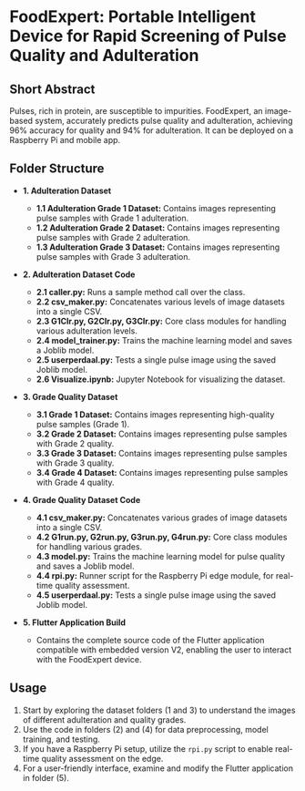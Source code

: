 # FoodExpert: Portable Intelligent Device for Rapid Screening of Pulse Quality and Adulteration

## Short Abstract
Pulses, rich in protein, are susceptible to impurities. FoodExpert, an image-based system, accurately predicts pulse quality and adulteration, achieving 96% accuracy for quality and 94% for adulteration. It can be deployed on a Raspberry Pi and mobile app.

## Folder Structure

- **1. Adulteration Dataset**
    - **1.1 Adulteration Grade 1 Dataset:** Contains images representing pulse samples with Grade 1 adulteration.
    - **1.2 Adulteration Grade 2 Dataset:** Contains images representing pulse samples with Grade 2 adulteration.
    - **1.3 Adulteration Grade 3 Dataset:** Contains images representing pulse samples with Grade 3 adulteration.

- **2. Adulteration Dataset Code**
    - **2.1 caller.py:** Runs a sample method call over the class.
    - **2.2 csv_maker.py:** Concatenates various levels of image datasets into a single CSV.
    - **2.3 G1Clr.py, G2Clr.py, G3Clr.py:** Core class modules for handling various adulteration levels.
    - **2.4 model_trainer.py:** Trains the machine learning model and saves a Joblib model.
    - **2.5 userperdaal.py:** Tests a single pulse image using the saved Joblib model.
    - **2.6 Visualize.ipynb:** Jupyter Notebook for visualizing the dataset.

- **3. Grade Quality Dataset**
    - **3.1 Grade 1 Dataset:** Contains images representing high-quality pulse samples (Grade 1).
    - **3.2 Grade 2 Dataset:** Contains images representing pulse samples with Grade 2 quality.
    - **3.3 Grade 3 Dataset:** Contains images representing pulse samples with Grade 3 quality.
    - **3.4 Grade 4 Dataset:** Contains images representing pulse samples with Grade 4 quality.

- **4. Grade Quality Dataset Code**
    - **4.1 csv_maker.py:** Concatenates various grades of image datasets into a single CSV.
    - **4.2 G1run.py, G2run.py, G3run.py, G4run.py:** Core class modules for handling various grades.
    - **4.3 model.py:** Trains the machine learning model for pulse quality and saves a Joblib model.
    - **4.4 rpi.py:** Runner script for the Raspberry Pi edge module, for real-time quality assessment.
    - **4.5 userperdaal.py:** Tests a single pulse image using the saved Joblib model.

- **5. Flutter Application Build**
    - Contains the complete source code of the Flutter application compatible with embedded version V2, enabling the user to interact with the FoodExpert device.

## Usage

1. Start by exploring the dataset folders (1 and 3) to understand the images of different adulteration and quality grades.
2. Use the code in folders (2) and (4) for data preprocessing, model training, and testing.
3. If you have a Raspberry Pi setup, utilize the `rpi.py` script to enable real-time quality assessment on the edge.
4. For a user-friendly interface, examine and modify the Flutter application in folder (5).

